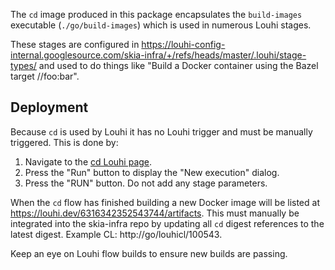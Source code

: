 The `cd` image produced in this package encapsulates the `build-images`
executable (`./go/build-images`) which is used in numerous Louhi stages.

These stages are configured in https://louhi-config-internal.googlesource.com/skia-infra/+/refs/heads/master/.louhi/stage-types/
and used to do things like "Build a Docker container using the Bazel target //foo:bar".

## Deployment

Because `cd` is used by Louhi it has no Louhi trigger and must be manually
triggered. This is done by:

1. Navigate to the
   [cd Louhi page](https://louhi.dev/6316342352543744/flow-detail/c1ffa520-35c8-47d4-843d-c94c1b8864d3?branch=main).
2. Press the "Run" button to display the "New execution" dialog.
3. Press the "RUN" button. Do not add any stage parameters.

When the `cd` flow has finished building a new Docker image will be listed
at https://louhi.dev/6316342352543744/artifacts. This must manually be
integrated into the skia-infra repo by updating all `cd` digest references to
the latest digest. Example CL: http://go/louhicl/100543.

Keep an eye on Louhi flow builds to ensure new builds are passing.
